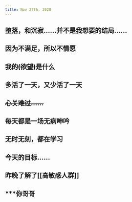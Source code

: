 ```yaml
---
title: Nov 27th, 2020
---
```


## 堕落，和沉寂……并不是我想要的结局……
## 因为不满足，所以不情愿
## 我的~~(欲望)~~是什么
## 多活了一天，又少活了一天
## ~~心关难过……~~
## 每天都是一场无病呻吟
## 无时无刻，都在学习
## 今天的目标……
## 昨晚了解了[[高敏感人群]]
## ***你哥哥
##
##
